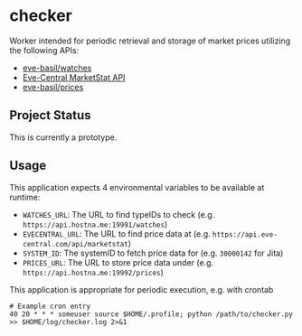 # checker

Worker intended for periodic retrieval and storage of market prices utilizing the following APIs:
- [eve-basil/watches](https://github.com/eve-basil/watches)
- [Eve-Central MarketStat API](http://dev.eve-central.com/evec-api/start#marketstat)
- [eve-basil/prices](https://github.com/eve-basil/prices)

## Project Status
This is currently a prototype.

## Usage
This application expects 4 environmental variables to be available at runtime:
- `WATCHES_URL`: The URL to find typeIDs to check (e.g. `https://api.hostna.me:19991/watches`)
- `EVECENTRAL_URL`: The URL to find price data at (e.g. `https://api.eve-central.com/api/marketstat`)
- `SYSTEM_ID`: The systemID to fetch price data for (e.g. `30000142` for Jita)
- `PRICES_URL`: The URL to store price data under (e.g. `https://api.hostna.me:19992/prices`)

This application is appropriate for periodic execution, e.g. with crontab

```
# Example cron entry
40 20 * * * someuser source $HOME/.profile; python /path/to/checker.py >> $HOME/log/checker.log 2>&1

```

